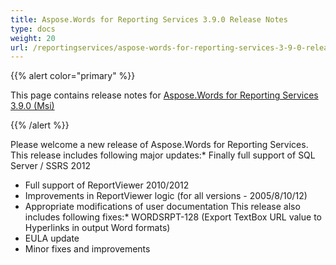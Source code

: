 ```yaml
---
title: Aspose.Words for Reporting Services 3.9.0 Release Notes
type: docs
weight: 20
url: /reportingservices/aspose-words-for-reporting-services-3-9-0-release-notes/
---
```


{{% alert color="primary" %}} 

This page contains release notes for [Aspose.Words for Reporting Services 3.9.0 (Msi)](http://www.aspose.com/downloads/words/reportingservices/new-releases/aspose.words-for-reporting-services-3.9.0-\(msi\)/)

{{% /alert %}} 

Please welcome a new release of Aspose.Words for Reporting Services. This release includes following major updates:* Finally full support of SQL Server / SSRS 2012 

- Full support of ReportViewer 2010/2012
- Improvements in ReportViewer logic (for all versions - 2005/8/10/12)
- Appropriate modifications of user documentation
  This release also includes following fixes:* WORDSRPT-128 (Export TextBox URL value to Hyperlinks in output Word formats) 
- EULA update
- Minor fixes and improvements
